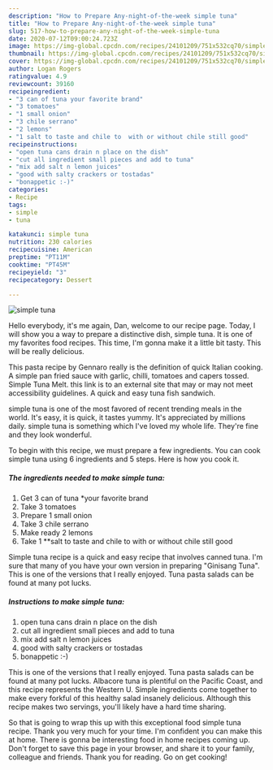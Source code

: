 ```yaml
---
description: "How to Prepare Any-night-of-the-week simple tuna"
title: "How to Prepare Any-night-of-the-week simple tuna"
slug: 517-how-to-prepare-any-night-of-the-week-simple-tuna
date: 2020-07-12T09:00:24.723Z
image: https://img-global.cpcdn.com/recipes/24101209/751x532cq70/simple-tuna-recipe-main-photo.jpg
thumbnail: https://img-global.cpcdn.com/recipes/24101209/751x532cq70/simple-tuna-recipe-main-photo.jpg
cover: https://img-global.cpcdn.com/recipes/24101209/751x532cq70/simple-tuna-recipe-main-photo.jpg
author: Logan Rogers
ratingvalue: 4.9
reviewcount: 39160
recipeingredient:
- "3 can of tuna your favorite brand"
- "3 tomatoes"
- "1 small onion"
- "3 chile serrano"
- "2 lemons"
- "1 salt to taste and chile to  with or without chile still good"
recipeinstructions:
- "open tuna cans drain n place on the dish"
- "cut all ingredient small pieces and add to tuna"
- "mix add salt n lemon juices"
- "good with salty crackers or tostadas"
- "bonappetic :-)"
categories:
- Recipe
tags:
- simple
- tuna

katakunci: simple tuna 
nutrition: 230 calories
recipecuisine: American
preptime: "PT11M"
cooktime: "PT45M"
recipeyield: "3"
recipecategory: Dessert

---
```



![simple tuna](https://img-global.cpcdn.com/recipes/24101209/751x532cq70/simple-tuna-recipe-main-photo.jpg)

Hello everybody, it's me again, Dan, welcome to our recipe page. Today, I will show you a way to prepare a distinctive dish, simple tuna. It is one of my favorites food recipes. This time, I'm gonna make it a little bit tasty. This will be really delicious.

This pasta recipe by Gennaro really is the definition of quick Italian cooking. A simple pan fried sauce with garlic, chilli, tomatoes and capers tossed. Simple Tuna Melt. this link is to an external site that may or may not meet accessibility guidelines. A quick and easy tuna fish sandwich.

simple tuna is one of the most favored of recent trending meals in the world. It's easy, it is quick, it tastes yummy. It's appreciated by millions daily. simple tuna is something which I've loved my whole life. They're fine and they look wonderful.


To begin with this recipe, we must prepare a few ingredients. You can cook simple tuna using 6 ingredients and 5 steps. Here is how you cook it.

<!--inarticleads1-->

##### The ingredients needed to make simple tuna:

1. Get 3 can of tuna *your favorite brand
1. Take 3 tomatoes
1. Prepare 1 small onion
1. Take 3 chile serrano
1. Make ready 2 lemons
1. Take 1 **salt to taste and chile to  with or without chile still good


Simple tuna recipe is a quick and easy recipe that involves canned tuna. I&#39;m sure that many of you have your own version in preparing &#34;Ginisang Tuna&#34;. This is one of the versions that I really enjoyed. Tuna pasta salads can be found at many pot lucks. 

<!--inarticleads2-->

##### Instructions to make simple tuna:

1. open tuna cans drain n place on the dish
1. cut all ingredient small pieces and add to tuna
1. mix add salt n lemon juices
1. good with salty crackers or tostadas
1. bonappetic :-)


This is one of the versions that I really enjoyed. Tuna pasta salads can be found at many pot lucks. Albacore tuna is plentiful on the Pacific Coast, and this recipe represents the Western U. Simple ingredients come together to make every forkful of this healthy salad insanely delicious. Although this recipe makes two servings, you&#39;ll likely have a hard time sharing. 

So that is going to wrap this up with this exceptional food simple tuna recipe. Thank you very much for your time. I'm confident you can make this at home. There is gonna be interesting food in home recipes coming up. Don't forget to save this page in your browser, and share it to your family, colleague and friends. Thank you for reading. Go on get cooking!
